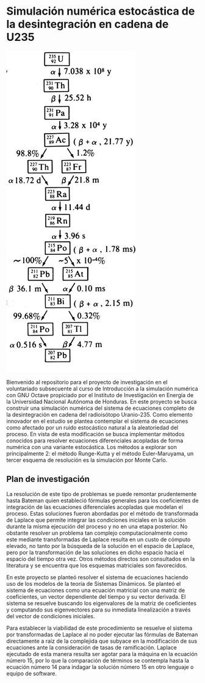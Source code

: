 # Simulación numérica estocástica de la desintegración en cadena de U235
![Alt Text](https://github.com/59j-marias-n95/u235_decay_chain_numsim/blob/main/figuras/cadenaluz.png)

Bienvenido al repositorio para el proyecto de investigación en el voluntariado subsecuente al curso de Introducción a la simulación numérica con GNU Octave propiciado por el Instituto de Investigación en Energía de la Universidad Nacional Autónoma de Honduras. 
En este proyecto se busca construir una simulación numérica del sistema de ecuaciones completo de la desintegración en cadena del radioisótopo Uranio-235.
Como elemento innovador en el estudio se plantea contemplar el sistema de ecuaciones como afectado por un ruido estocástico natural a la aleatoriedad del proceso. En vista de esta modificación se busca implementar métodos conocidos para resolver ecuaciones diferenciales acopladas de forma numérica con una variante estocástica. 
Los métodos a explorar son principalmente 2: el método Runge-Kutta y el método Euler-Maruyama, un tercer esquema de resolución es la simulación por Monte Carlo. 

## Plan de investigación
La resolución de este tipo de problemas se puede remontar prudentemente hasta Bateman quien estableció fórmulas generales para los coeficientes de integración de las ecuaciones diferenciales acopladas que modelan el proceso. Estas soluciones fueron abordadas por el método de transformada de Laplace que permite integrar las condiciones iniciales en la solución durante la misma ejecución del proceso y no en una etapa posterior. 
No obstante resolver un problema tan complejo computacionalmente como este mediante transformadas de Laplace resulta en un custo de cómputo elevado, no tanto por la búsqueda de la solución en el espacio de Laplace, pero por la transformación de las soluciones en dicho espacio hacia el espacio del tiempo otra vez. 
Otros métodos directos son consultados en la literatura y se encuentra que los esquemas matriciales son favorecidos. 

En este proyecto se planteó resolver el sistema de ecuaciones haciendo uso de los modelos de la teoría de Sistemas Dinámicos. Se planteó el sistema de ecuaciones como una ecuación matricial con una matriz de coeficientes, un vector dependiente del tiempo y su vector derivada. 
El sistema se resuelve buscando los eigenvalores de la matriz de coeficientes y computando sus eigenvectores para su inmediata linealización a través del vector de condiciones iniciales. 

Para establecer la viabilidad de este procedimiento se resuelve el sistema por transformadas de Laplace al no poder ejecutar las fórmulas de Bateman directamente a raíz de la complejida que subyace en la modificación de sus ecuaciones ante la consideración de tasas de ramificación. 
Laplace ejecutado de esta manera resulta ser agotar para la máquina en la ecuación número 15, por lo que la comparación de términos se contempla hasta la ecuación número 14 para indagar la solución número 15 en otro lenguaje o equipo de software. 

